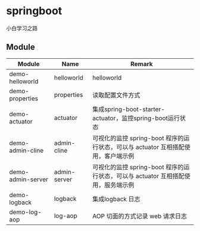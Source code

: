 # springboot

小白学习之路

## Module

| Module            | Name         | Remark                                                       |
| ----------------- | ------------ | ------------------------------------------------------------ |
| demo-helloworld   | helloworld   | helloworld                                                   |
| demo-properties   | properties   | 读取配置文件方式                                             |
| demo-actuator     | actuator     | 集成spring-boot-starter-actuator，监控spring-boot运行状态    |
| demo-admin-cline  | admin-cline  | 可视化的监控 spring-boot 程序的运行状态，可以与 actuator 互相搭配使用，客户端示例 |
| demo-admin-server | admin-server | 可视化的监控 spring-boot 程序的运行状态，可以与 actuator 互相搭配使用，服务端示例 |
| demo-logback      | logback      | 集成logback 日志                                             |
| demo-log-aop      | log-aop      | AOP 切面的方式记录 web 请求日志                              |



